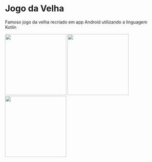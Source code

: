 # Jogo da Velha
Famoso jogo da velha recriado em app Android utilizando a linguagem Kotlin


 <img src="https://user-images.githubusercontent.com/101990417/201422762-76bd8724-8e86-4dcb-8ae6-4719e0f61495.jpeg" width="200px" heigth="250px" />
 <img src="https://user-images.githubusercontent.com/101990417/201422767-7e3f63bf-bc25-4acc-95c9-e405e40df211.jpeg" width="200px" heigth="250px"/>
 <img src="https://user-images.githubusercontent.com/101990417/201422766-cd386b63-87a6-4244-84d7-c049229b7e71.jpeg" width="200px" heigth="250px"/>
